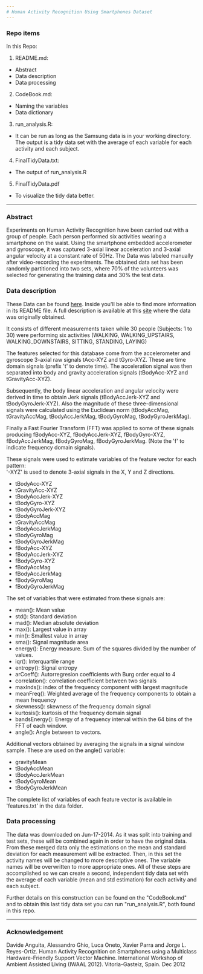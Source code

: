 ```yaml
---
# Human Activity Recognition Using Smartphones Dataset
---
```


### Repo items
In this Repo:

1. README.md:
 * Abstract
 * Data description
 * Data processing
 
2. CodeBook.md:
 * Naming the variables
 * Data dictionary
 
3. run_analysis.R:
 * It can be run as long as the Samsung data is in your working directory. The output is a tidy data set with the average of each variable for each activity and each subject.

4. FinalTidyData.txt:
 * The output of run_analysis.R

5. FinalTidyData.pdf
 * To visualize the tidy data better.

---------
### Abstract
Experiments on Human Activity Recognition have been carried out with a group of people. Each person performed six activities wearing a smartphone on the waist. Using the smartphone embedded accelerometer and gyroscope, it was captured 3-axial linear acceleration and 3-axial angular velocity at a constant rate of 50Hz. The Data was labeled manually after video-recording the experiments. The obtained data set has been randomly partitioned into two sets, where 70% of the volunteers was selected for generating the training data and 30% the test data.


### Data description
These Data can be found [here](https://d396qusza40orc.cloudfront.net/getdata%2Fprojectfiles%2FUCI%20HAR%20Dataset.zip). Inside you'll be able to find more information in its README file. A full description is available at this [site](http://archive.ics.uci.edu/ml/datasets/Human+Activity+Recognition+Using+Smartphones) where the data was originally obtained.

It consists of different measurements taken while 30 people (Subjects: 1 to 30) were performing six activities (WALKING, WALKING_UPSTAIRS, WALKING_DOWNSTAIRS, SITTING, STANDING, LAYING)

The features selected for this database come from the accelerometer and gyroscope 3-axial raw signals tAcc-XYZ and tGyro-XYZ. These are time domain signals (prefix 't' to denote time). The acceleration signal was then separated into body and gravity acceleration signals (tBodyAcc-XYZ and tGravityAcc-XYZ).

Subsequently, the body linear acceleration and angular velocity were derived in time to obtain Jerk signals (tBodyAccJerk-XYZ and tBodyGyroJerk-XYZ). Also the magnitude of these three-dimensional signals were calculated using the Euclidean norm (tBodyAccMag, tGravityAccMag, tBodyAccJerkMag, tBodyGyroMag, tBodyGyroJerkMag). 

Finally a Fast Fourier Transform (FFT) was applied to some of these signals producing fBodyAcc-XYZ, fBodyAccJerk-XYZ, fBodyGyro-XYZ, fBodyAccJerkMag, fBodyGyroMag, fBodyGyroJerkMag. (Note the 'f' to indicate frequency domain signals). 

These signals were used to estimate variables of the feature vector for each pattern:  
'-XYZ' is used to denote 3-axial signals in the X, Y and Z directions.

* tBodyAcc-XYZ
* tGravityAcc-XYZ
* tBodyAccJerk-XYZ
* tBodyGyro-XYZ
* tBodyGyroJerk-XYZ
* tBodyAccMag
* tGravityAccMag
* tBodyAccJerkMag
* tBodyGyroMag
* tBodyGyroJerkMag
* fBodyAcc-XYZ
* fBodyAccJerk-XYZ
* fBodyGyro-XYZ
* fBodyAccMag
* fBodyAccJerkMag
* fBodyGyroMag
* fBodyGyroJerkMag

The set of variables that were estimated from these signals are: 

* mean(): Mean value
* std(): Standard deviation
* mad(): Median absolute deviation 
* max(): Largest value in array
* min(): Smallest value in array
* sma(): Signal magnitude area
* energy(): Energy measure. Sum of the squares divided by the number of values. 
* iqr(): Interquartile range 
* entropy(): Signal entropy
* arCoeff(): Autorregresion coefficients with Burg order equal to 4
* correlation(): correlation coefficient between two signals
* maxInds(): index of the frequency component with largest magnitude
* meanFreq(): Weighted average of the frequency components to obtain a mean frequency
* skewness(): skewness of the frequency domain signal 
* kurtosis(): kurtosis of the frequency domain signal 
* bandsEnergy(): Energy of a frequency interval within the 64 bins of the FFT of each window.
* angle(): Angle between to vectors.

Additional vectors obtained by averaging the signals in a signal window sample. These are used on the angle() variable:

* gravityMean
* tBodyAccMean
* tBodyAccJerkMean
* tBodyGyroMean
* tBodyGyroJerkMean

The complete list of variables of each feature vector is available in 'features.txt' in the data folder.

### Data processing

The data was downloaded on Jun-17-2014. As it was split into training and test sets, these will be combined again in order to have the original data. From these merged data only the estimations on the mean and standard deviation for each measurement will be extracted. Then, in this set the activity names will be changed to more descriptive ones. The variable names will be overwritten to more appropriate ones. All of these steps are accomplished so we can create a second, independent tidy data set with the average of each variable (mean and std estimation) for each activity and each subject. 

Further details on this construction can be found on the "CodeBook.md" and to obtain this last tidy data set you can run "run_analysis.R", both found in this repo.




------
### Acknowledgement

Davide Anguita, Alessandro Ghio, Luca Oneto, Xavier Parra and Jorge L. Reyes-Ortiz. Human Activity Recognition on Smartphones using a Multiclass Hardware-Friendly Support Vector Machine. International Workshop of Ambient Assisted Living (IWAAL 2012). Vitoria-Gasteiz, Spain. Dec 2012
